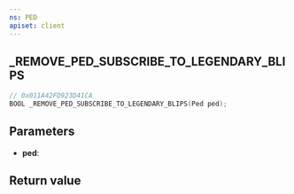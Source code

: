 ```yaml
---
ns: PED
apiset: client
---
```

## _REMOVE_PED_SUBSCRIBE_TO_LEGENDARY_BLIPS

```c
// 0x011A42FD923D41CA
BOOL _REMOVE_PED_SUBSCRIBE_TO_LEGENDARY_BLIPS(Ped ped);
```


## Parameters
* **ped**:

## Return value

